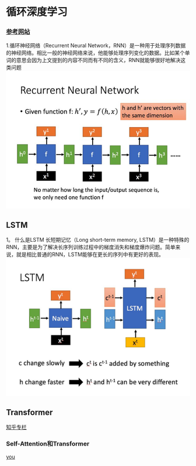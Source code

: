 # 循环深度学习
### [参考网站](https://zhuanlan.zhihu.com/p/32085405)
1.循环神经网络（Recurrent Neural Network，RNN）是一种用于处理序列数据的神经网络。相比一般的神经网络来说，他能够处理序列变化的数据。比如某个单词的意思会因为上文提到的内容不同而有不同的含义，RNN就能够很好地解决这类问题
![](images/2022-09-19-17-22-06.png)
## LSTM
1。 什么是LSTM
长短期记忆（Long short-term memory, LSTM）是一种特殊的RNN，主要是为了解决长序列训练过程中的梯度消失和梯度爆炸问题。简单来说，就是相比普通的RNN，LSTM能够在更长的序列中有更好的表现。
![](images/2022-09-19-17-21-47.png)
## Transformer
[知乎专栏](https://zhuanlan.zhihu.com/p/48508221)

### Self-Attention和Transformer
[you](https://luweikxy.gitbook.io/machine-learning-notes/self-attention-and-transformer)